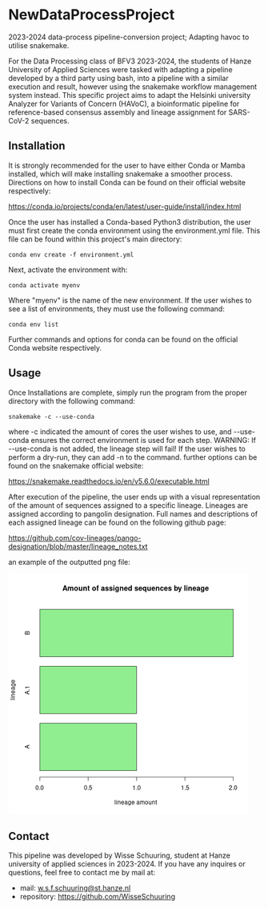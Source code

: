 # NewDataProcessProject

2023-2024 data-process pipeline-conversion project; Adapting havoc to utilise snakemake.

For the Data Processing class of BFV3 2023-2024, the students of Hanze University of
Applied Sciences were tasked with adapting a  pipeline developed by a third party using bash,
into a pipeline with a similar execution and result, however using the snakemake workflow
management system instead. This specific project aims to adapt the Helsinki university
Analyzer for Variants of Concern (HAVoC), a bioinformatic pipeline for reference-based
consensus assembly and lineage assignment for SARS-CoV-2 sequences.


## Installation

It is strongly recommended for the user to have either Conda or Mamba installed,
which will make installing snakemake a smoother process. Directions on how to
install Conda can be found on their official website respectively:

https://conda.io/projects/conda/en/latest/user-guide/install/index.html

Once the user has installed a Conda-based Python3 distribution, the user must 
first create the conda environment using the environment.yml file. This file can
be found within this project's main directory:
```
conda env create -f environment.yml
```
Next, activate the environment with:
```
conda activate myenv
```
Where "myenv" is the name of the new environment. If the user wishes to see a list of environments,
they must use the following command:
```
conda env list
```
Further commands and options for conda can be found on the official Conda website respectively.


## Usage

Once Installations are complete, simply run the program from the proper directory with the following command:
```
snakemake -c --use-conda
```
where -c indicated the amount of cores the user wishes to use, and --use-conda ensures the correct environment
is used for each step. WARNING: If --use-conda is not added, the lineage step will fail! If the user wishes to 
perform a dry-run, they can add -n to the command. further options can be found on the snakemake official website:

https://snakemake.readthedocs.io/en/v5.6.0/executable.html

After execution of the pipeline, the user ends up with a visual representation of the amount of sequences
assigned to a specific lineage. Lineages are assigned according to pangolin designation. Full names and descriptions
of each assigned lineage can be found on the following github page:

https://github.com/cov-lineages/pango-designation/blob/master/lineage_notes.txt

an example of the outputted png file:

![image](images/example_plot.png)

## Contact

This pipeline was developed by Wisse Schuuring, student at Hanze university of applied sciences in 2023-2024.
If you have any inquires or questions, feel free to contact me by mail at:

- mail: w.s.f.schuuring@st.hanze.nl
- repository: https://github.com/WisseSchuuring
